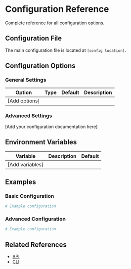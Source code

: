 # Configuration Reference

Complete reference for all configuration options.

## Configuration File

The main configuration file is located at `[config location]`.

## Configuration Options

### General Settings

| Option | Type | Default | Description |
|--------|------|---------|-------------|
| [Add options] | | | |

### Advanced Settings

[Add your configuration documentation here]

## Environment Variables

| Variable | Description | Default |
|----------|-------------|---------|
| [Add variables] | | |

## Examples

### Basic Configuration

```yaml
# Example configuration
```

### Advanced Configuration

```yaml
# Example configuration
```

## Related References

- [API](./api)
- [CLI](./cli)